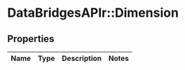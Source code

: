 # DataBridgesAPIr::Dimension


## Properties
Name | Type | Description | Notes
------------ | ------------- | ------------- | -------------


